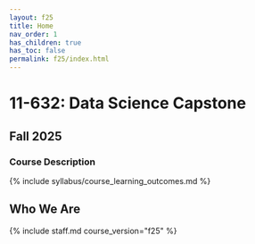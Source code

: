 ```yaml
---
layout: f25
title: Home
nav_order: 1
has_children: true
has_toc: false
permalink: f25/index.html
---
```


# 11-632: Data Science Capstone

## Fall 2025

### Course Description

{% include syllabus/course_learning_outcomes.md %}

## Who We Are

{% include staff.md course_version="f25" %}